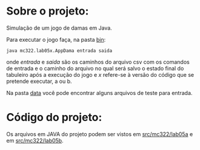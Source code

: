 # Sobre o projeto:
Simulação de um jogo de damas em Java.  
  
Para executar o jogo faça, na pasta [bin](./bin):
```
java mc322.lab05x.AppDama entrada saida
```
onde *entrada* e *saida* são os caminhos do arquivo csv com os comandos de entrada e o caminho do arquivo no qual será salvo o estado final do tabuleiro após a execução do jogo e *x* refere-se à versão do código que se pretende executar, a ou b.  
  
Na pasta [data](./data) você pode encontrar alguns arquivos de teste para entrada.

# Código do projeto:
Os arquivos em JAVA do projeto podem ser vistos em [src/mc322/lab05a](./src/mc322/lab05a) e em [src/mc322/lab05b](./src/mc322/lab05b).
